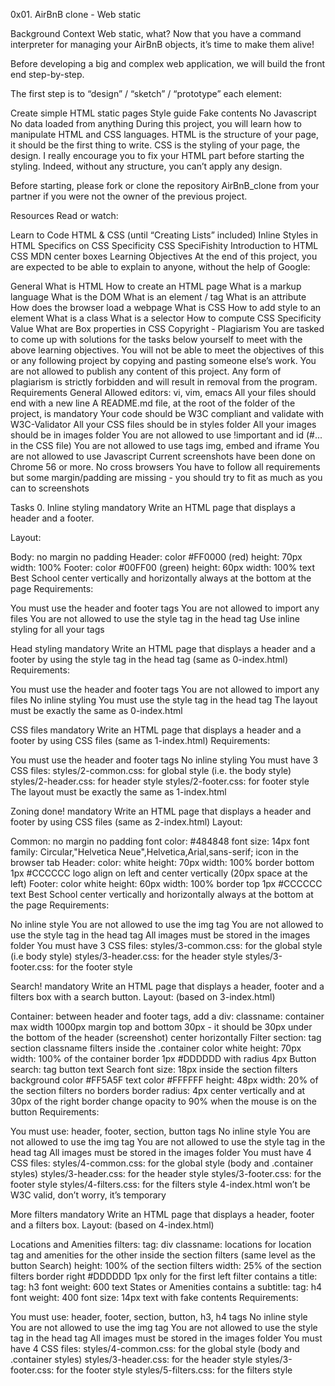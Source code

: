 0x01. AirBnB clone - Web static

Background Context Web static, what? Now that you have a command interpreter for managing your AirBnB objects, it’s time to make them alive!

Before developing a big and complex web application, we will build the front end step-by-step.

The first step is to “design” / “sketch” / “prototype” each element:

Create simple HTML static pages Style guide Fake contents No Javascript No data loaded from anything During this project, you will learn how to manipulate HTML and CSS languages. HTML is the structure of your page, it should be the first thing to write. CSS is the styling of your page, the design. I really encourage you to fix your HTML part before starting the styling. Indeed, without any structure, you can’t apply any design.

Before starting, please fork or clone the repository AirBnB_clone from your partner if you were not the owner of the previous project.

Resources Read or watch:

Learn to Code HTML & CSS (until “Creating Lists” included) Inline Styles in HTML Specifics on CSS Specificity CSS SpeciFishity Introduction to HTML CSS MDN center boxes Learning Objectives At the end of this project, you are expected to be able to explain to anyone, without the help of Google:

General What is HTML How to create an HTML page What is a markup language What is the DOM What is an element / tag What is an attribute How does the browser load a webpage What is CSS How to add style to an element What is a class What is a selector How to compute CSS Specificity Value What are Box properties in CSS Copyright - Plagiarism You are tasked to come up with solutions for the tasks below yourself to meet with the above learning objectives. You will not be able to meet the objectives of this or any following project by copying and pasting someone else’s work. You are not allowed to publish any content of this project. Any form of plagiarism is strictly forbidden and will result in removal from the program. Requirements General Allowed editors: vi, vim, emacs All your files should end with a new line A README.md file, at the root of the folder of the project, is mandatory Your code should be W3C compliant and validate with W3C-Validator All your CSS files should be in styles folder All your images should be in images folder You are not allowed to use !important and id (#... in the CSS file) You are not allowed to use tags img, embed and iframe You are not allowed to use Javascript Current screenshots have been done on Chrome 56 or more. No cross browsers You have to follow all requirements but some margin/padding are missing - you should try to fit as much as you can to screenshots

Tasks 0. Inline styling mandatory Write an HTML page that displays a header and a footer.

Layout:

Body: no margin no padding Header: color #FF0000 (red) height: 70px width: 100% Footer: color #00FF00 (green) height: 60px width: 100% text Best School center vertically and horizontally always at the bottom at the page Requirements:

You must use the header and footer tags You are not allowed to import any files You are not allowed to use the style tag in the head tag Use inline styling for all your tags

Head styling mandatory Write an HTML page that displays a header and a footer by using the style tag in the head tag (same as 0-index.html)
Requirements:

You must use the header and footer tags You are not allowed to import any files No inline styling You must use the style tag in the head tag The layout must be exactly the same as 0-index.html

CSS files mandatory Write an HTML page that displays a header and a footer by using CSS files (same as 1-index.html)
Requirements:

You must use the header and footer tags No inline styling You must have 3 CSS files: styles/2-common.css: for global style (i.e. the body style) styles/2-header.css: for header style styles/2-footer.css: for footer style The layout must be exactly the same as 1-index.html

Zoning done! mandatory Write an HTML page that displays a header and footer by using CSS files (same as 2-index.html)
Layout:

Common: no margin no padding font color: #484848 font size: 14px font family: Circular,"Helvetica Neue",Helvetica,Arial,sans-serif; icon in the browser tab Header: color: white height: 70px width: 100% border bottom 1px #CCCCCC logo align on left and center vertically (20px space at the left) Footer: color white height: 60px width: 100% border top 1px #CCCCCC text Best School center vertically and horizontally always at the bottom at the page Requirements:

No inline style You are not allowed to use the img tag You are not allowed to use the style tag in the head tag All images must be stored in the images folder You must have 3 CSS files: styles/3-common.css: for the global style (i.e body style) styles/3-header.css: for the header style styles/3-footer.css: for the footer style

Search! mandatory Write an HTML page that displays a header, footer and a filters box with a search button.
Layout: (based on 3-index.html)

Container: between header and footer tags, add a div: classname: container max width 1000px margin top and bottom 30px - it should be 30px under the bottom of the header (screenshot) center horizontally Filter section: tag section classname filters inside the .container color white height: 70px width: 100% of the container border 1px #DDDDDD with radius 4px Button search: tag button text Search font size: 18px inside the section filters background color #FF5A5F text color #FFFFFF height: 48px width: 20% of the section filters no borders border radius: 4px center vertically and at 30px of the right border change opacity to 90% when the mouse is on the button Requirements:

You must use: header, footer, section, button tags No inline style You are not allowed to use the img tag You are not allowed to use the style tag in the head tag All images must be stored in the images folder You must have 4 CSS files: styles/4-common.css: for the global style (body and .container styles) styles/3-header.css: for the header style styles/3-footer.css: for the footer style styles/4-filters.css: for the filters style 4-index.html won’t be W3C valid, don’t worry, it’s temporary

More filters mandatory Write an HTML page that displays a header, footer and a filters box.
Layout: (based on 4-index.html)

Locations and Amenities filters: tag: div classname: locations for location tag and amenities for the other inside the section filters (same level as the button Search) height: 100% of the section filters width: 25% of the section filters border right #DDDDDD 1px only for the first left filter contains a title: tag: h3 font weight: 600 text States or Amenities contains a subtitle: tag: h4 font weight: 400 font size: 14px text with fake contents Requirements:

You must use: header, footer, section, button, h3, h4 tags No inline style You are not allowed to use the img tag You are not allowed to use the style tag in the head tag All images must be stored in the images folder You must have 4 CSS files: styles/4-common.css: for the global style (body and .container styles) styles/3-header.css: for the header style styles/3-footer.css: for the footer style styles/5-filters.css: for the filters style